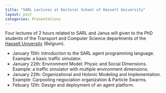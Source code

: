 ```yaml
---
title: "SARL Lectures at Doctoral School of Hasselt University"
layout: post
categories: Presentations
---
```


Four lectures of 2 hours related to SARL and Janus will given to the PhD students of the Transport and Computer Science departments of the [Hasselt University](http://www.uhasselt.be/IMOB-EN) (Belgium).

* January 15th: Introduction to the SARL agent programming language. Example: a basic traffic simulator.
* January 22th: Environment Model: Physic and Social Dimensions. Example: a traffic simulator with multiple environment dimensions.
* January 22th: Organizational and Holonic Modeling and Implementation. Example: Carpooling negociation organization & Particle Swarms.
* Febuary 12th: Design and deployment of an agent platform.

